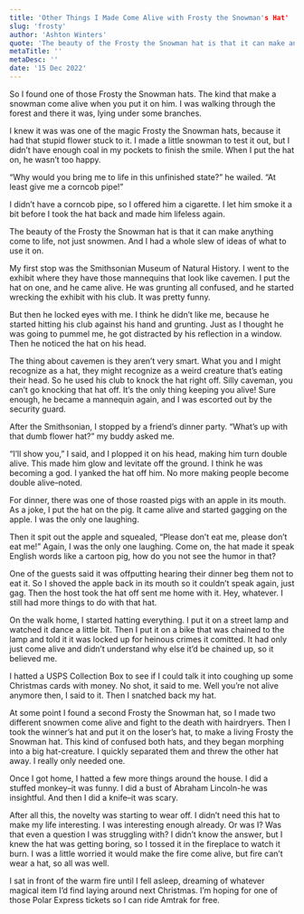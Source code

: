 ```yaml
---
title: 'Other Things I Made Come Alive with Frosty the Snowman's Hat'
slug: 'frosty'
author: 'Ashton Winters'
quote: 'The beauty of the Frosty the Snowman hat is that it can make anything come to life, not just snowmen. And I had a whole slew of ideas on what to use it on.'
metaTitle: ''
metaDesc: ''
date: '15 Dec 2022'
---
```


So I found one of those Frosty the Snowman hats. The kind that make a snowman come alive when you put it on him. I was walking through the forest and there it was, lying under some branches.

I knew it was was one of the magic Frosty the Snowman hats, because it had that stupid flower stuck to it. I made a little snowman to test it out, but I didn’t have enough coal in my pockets to finish the smile. When I put the hat on, he wasn’t too happy.

“Why would you bring me to life in this unfinished state?” he wailed. “At least give me a corncob pipe!”

I didn’t have a corncob pipe, so I offered him a cigarette. I let him smoke it a bit before I took the hat back and made him lifeless again.

The beauty of the Frosty the Snowman hat is that it can make anything come to life, not just snowmen. And I had a whole slew of ideas of what to use it on.

My first stop was the Smithsonian Museum of Natural History. I went to the exhibit where they have those mannequins that look like cavemen. I put the hat on one, and he came alive. He was grunting all confused, and he started wrecking the exhibit with his club. It was pretty funny.

But then he locked eyes with me. I think he didn’t like me, because he started hitting his club against his hand and grunting. Just as I thought he was going to pummel me, he got distracted by his reflection in a window. Then he noticed the hat on his head.

The thing about cavemen is they aren’t very smart. What you and I might recognize as a hat, they might recognize as a weird creature that’s eating their head. So he used his club to knock the hat right off. Silly caveman, you can’t go knocking that hat off. It’s the only thing keeping you alive! Sure enough, he became a mannequin again, and I was escorted out by the security guard.

After the Smithsonian, I stopped by a friend’s dinner party. “What’s up with that dumb flower hat?” my buddy asked me.

“I’ll show you,” I said, and I plopped it on his head, making him turn double alive. This made him glow and levitate off the ground. I think he was becoming a god. I yanked the hat off him. No more making people become double alive–noted.

For dinner, there was one of those roasted pigs with an apple in its mouth. As a joke, I put the hat on the pig. It came alive and started gagging on the apple. I was the only one laughing.

Then it spit out the apple and squealed, “Please don’t eat me, please don’t eat me!” Again, I was the only one laughing. Come on, the hat made it speak English words like a cartoon pig, how do you not see the humor in that?

One of the guests said it was offputting hearing their dinner beg them not to eat it. So I shoved the apple back in its mouth so it couldn’t speak again, just gag. Then the host took the hat off sent me home with it. Hey, whatever. I still had more things to do with that hat.

On the walk home, I started hatting everything. I put it on a street lamp and watched it dance a little bit. Then I put it on a bike that was chained to the lamp and told it it was locked up for heinous crimes it comitted. It had only just come alive and didn’t understand why else it’d be chained up, so it believed me.

I hatted a USPS Collection Box to see if I could talk it into coughing up some Christmas cards with money. No shot, it said to me. Well you’re not alive anymore then, I said to it. Then I snatched back my hat.

At some point I found a second Frosty the Snowman hat, so I made two different snowmen come alive and fight to the death with hairdryers. Then I took the winner’s hat and put it on the loser’s hat, to make a living Frosty the Snowman hat. This kind of confused both hats, and they began morphing into a big hat-creature. I quickly separated them and threw the other hat away. I really only needed one.

Once I got home, I hatted a few more things around the house. I did a stuffed monkey–it was funny. I did a bust of Abraham Lincoln-he was insightful. And then I did a knife–it was scary.

After all this, the novelty was starting to wear off. I didn’t need this hat to make my life interesting. I was interesting enough already. Or was I? Was that even a question I was struggling with? I didn’t know the answer, but I knew the hat was getting boring, so I tossed it in the fireplace to watch it burn. I was a little worried it would make the fire come alive, but fire can’t wear a hat, so all was well.

I sat in front of the warm fire until I fell asleep, dreaming of whatever magical item I’d find laying around next Christmas. I’m hoping for one of those Polar Express tickets so I can ride Amtrak for free.